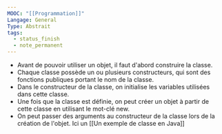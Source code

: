 ```yaml
---
MOOC: "[[Programmation]]"
Langage: General
Type: Abstrait
tags:
  - status_finish
  - note_permanent
---
```

- Avant de pouvoir utiliser un objet, il faut d'abord construire la classe.
- Chaque classe possède un ou plusieurs constructeurs, qui sont des fonctions publiques portant le nom de la classe.
- Dans le constructeur de la classe, on initialise les variables utilisées dans cette classe.
- Une fois que la classe est définie, on peut créer un objet à partir de cette classe en utilisant le mot-clé new.
- On peut passer des arguments au constructeur de la classe lors de la création de l'objet.
Ici un [[Un exemple de classe en Java]]